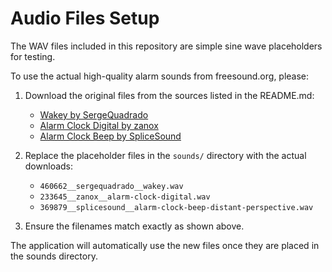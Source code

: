 # Audio Files Setup

The WAV files included in this repository are simple sine wave placeholders for testing. 

To use the actual high-quality alarm sounds from freesound.org, please:

1. Download the original files from the sources listed in the README.md:
   - [Wakey by SergeQuadrado](https://freesound.org/people/SergeQuadrado/sounds/460662/)
   - [Alarm Clock Digital by zanox](https://freesound.org/people/zanox/sounds/233645/)
   - [Alarm Clock Beep by SpliceSound](https://freesound.org/people/SpliceSound/sounds/369879/)

2. Replace the placeholder files in the `sounds/` directory with the actual downloads:
   - `460662__sergequadrado__wakey.wav`
   - `233645__zanox__alarm-clock-digital.wav`
   - `369879__splicesound__alarm-clock-beep-distant-perspective.wav`

3. Ensure the filenames match exactly as shown above.

The application will automatically use the new files once they are placed in the sounds directory.